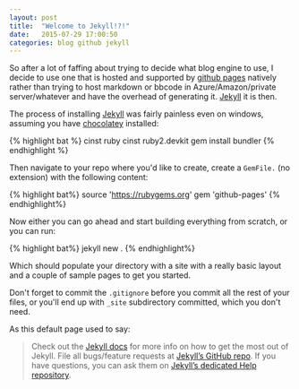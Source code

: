 ```yaml
---
layout: post
title:  "Welcome to Jekyll!?!"
date:   2015-07-29 17:00:50
categories: blog github jekyll
---
```

So after a lot of faffing about trying to decide what blog engine to use, I decide to use one that is hosted and supported by [github pages][github-pages] natively rather than trying to host markdown or bbcode in Azure/Amazon/private server/whatever and have the overhead of generating it. [Jekyll][jekyll] it is then.

The process of installing [Jekyll][jekyll] was fairly painless even on windows, assuming you have [chocolatey][chocolatey] installed:

{% highlight bat %}
cinst ruby
cinst ruby2.devkit
gem install bundler
{% endhighlight %}

Then navigate to your repo where you'd like to create, create a `GemFile.` (no extension) with the following content:

{% highlight bat%}
source 'https://rubygems.org'
gem 'github-pages'
{% endhighlight%}

Now either you can go ahead and start building everything from scratch, or you can run:

{% highlight bat%}
jekyll new .
{% endhighlight%}

Which should populate your directory with a site with a really basic layout and a couple of sample pages to get you started.

Don't forget to commit the `.gitignore` before you commit all the rest of your files, or you'll end up with `_site` subdirectory committed, which you don't need.

As this default page used to say:

> Check out the [Jekyll docs][jekyll] for more info on how to get the most out of Jekyll. File all bugs/feature requests at [Jekyll’s GitHub repo][jekyll-gh]. If you have questions, you can ask them on [Jekyll’s dedicated Help repository][jekyll-help].

[jekyll]:      http://jekyllrb.com
[jekyll-gh]:   https://github.com/jekyll/jekyll
[jekyll-help]: https://github.com/jekyll/jekyll-help
[github-pages]:https://pages.github.com
[chocolatey]:  https://chocolatey.org/
